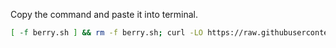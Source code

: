 
Copy the command and paste it into terminal.
```bash
[ -f berry.sh ] && rm -f berry.sh; curl -LO https://raw.githubusercontent.com/ShadoVeysel/Boundless/main/berry.sh && chmod +x berry.sh && ./berry.sh
````
